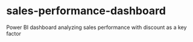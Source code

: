 # sales-performance-dashboard
Power BI dashboard analyzing sales performance with discount as a key factor

